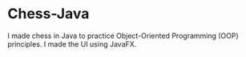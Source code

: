 # Chess-Java
I made chess in Java to practice Object-Oriented Programming (OOP) principles. I made the UI using JavaFX.


